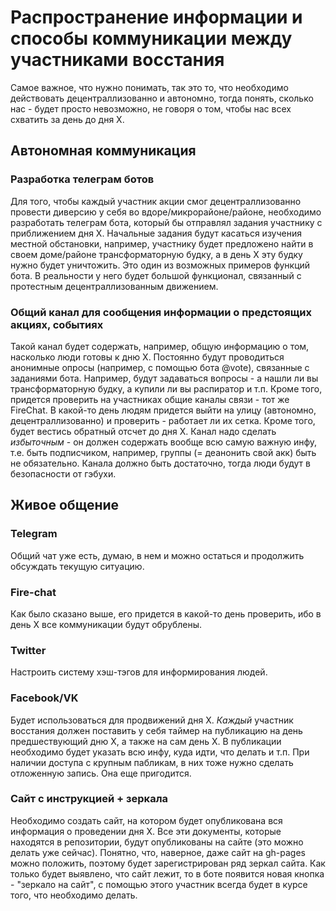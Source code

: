 # Распространение информации и способы коммуникации между участниками восстания
Самое важное, что нужно понимать, так это то, что необходимо действовать децентраллизованно и автономно, тогда понять, сколько нас - будет просто невозможно, не говоря о том, чтобы нас всех схватить за день до дня X.

## Автономная коммуникация
### Разработка телеграм ботов
Для того, чтобы каждый участник акции смог децентраллизованно провести диверсию у себя во вдоре/микрорайоне/районе, необходимо разработать телеграм бота, который бы отправлял задания участнику с приближением дня X.
Начальные задания будут касаться изучения местной обстановки, например, участнику будет предложено найти в своем доме/районе трансформаторную будку, а в день X эту будку нужно будет уничтожить. Это один из возможных примеров функций бота. В реальности у него будет большой функционал, связанный с протестным децентраллизованным движением.

### Общий канал для сообщения информации о предстоящих акциях, событиях
Такой канал будет содержать, например, общую информацию о том, насколько люди готовы к дню X. Постоянно будут проводиться анонимные опросы (например, с помощью бота @vote), связанные с заданиями бота. Например, будут задаваться вопросы - а нашли ли вы трансформаторную будку, а купили ли вы распиратор и т.п. Кроме того, придется проверить на участниках общие каналы связи - тот же FireChat. В какой-то день людям придется выйти на улицу (автономно, децентраллизованно) и проверить - работает ли их сетка.
Кроме того, будет вестись обратный отсчет до дня X.
Канал надо сделать *избыточным* - он должен содержать вообще всю самую важную инфу, т.е. быть подписчиком, например, группы (= деанонить свой акк) быть не обязательно. Канала должно быть достаточно, тогда люди будут в безопасности от гэбухи.

## Живое общение
### Telegram
Общий чат уже есть, думаю, в нем и можно остаться и продолжить обсуждать текущую ситуацию.

### Fire-chat
Как было сказано выше, его придется в какой-то день проверить, ибо в день X все коммуникации будут обрублены.

### Twitter
Настроить систему хэш-тэгов для информирования людей.

### Facebook/VK
Будет использоваться для продвижений дня X.
*Каждый* участник восстания должен поставить у себя таймер на публикацию на день предшествующий дню X, а также на сам день X. В публикации необходимо будет указать всю инфу, куда идти, что делать и т.п.
При наличии доступа с крупным пабликам, в них тоже нужно сделать отложенную запись. Она еще пригодится.

### Сайт с инструкцией + зеркала
Необходимо создать сайт, на котором будет опубликована вся информация о проведении дня X. Все эти документы, которые находятся в репозитории, будут опубликованы на сайте (это можно делать уже сейчас).
Понятно, что, наверное, даже сайт на gh-pages можно положить, поэтому будет зарегистрирован ряд зеркал сайта. Как только будет выявлено, что сайт лежит, то в боте появится новая кнопка - "зеркало на сайт", с помощью этого участник всегда будет в курсе того, что необходимо делать.
